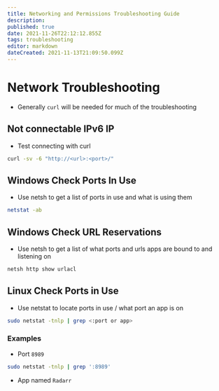 ```yaml
---
title: Networking and Permissions Troubleshooting Guide
description: 
published: true
date: 2021-11-26T22:12:12.855Z
tags: troubleshooting
editor: markdown
dateCreated: 2021-11-13T21:09:50.099Z
---
```


# Network Troubleshooting

- Generally `curl` will be needed for much of the troubleshooting

## Not connectable IPv6 IP

- Test connecting with curl

```bash
curl -sv -6 "http://<url>:<port>/"
```

## Windows Check Ports In Use

- Use netsh to get a list of ports in use and what is using them

```bash
netstat -ab
```

## Windows Check URL Reservations

- Use netsh to get a list of what ports and urls apps are bound to and listening on

```bash
netsh http show urlacl
```

## Linux Check Ports in Use

- Use netstat to locate ports in use / what port an app is on

```bash
sudo netstat -tnlp | grep <:port or app>
```

### Examples

- Port `8989`

```bash
sudo netstat -tnlp | grep ':8989'
```

- App named `Radarr`

